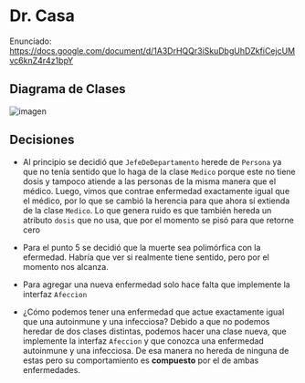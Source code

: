 # Dr. Casa

Enunciado: https://docs.google.com/document/d/1A3DrHQQr3iSkuDbgUhDZkfiCejcUMvc6knZ4r4z1bpY

## Diagrama de Clases

![imagen](https://yuml.me/74b80e44.jpg)

## Decisiones

* Al principio se decidió que `JefeDeDepartamento` herede de `Persona` ya que no tenía sentido que lo haga de la clase `Medico` porque este no tiene dosis y tampoco atiende a las personas de la misma manera que el médico. Luego, vimos que contrae enfermedad exactamente igual que el médico, por lo que se cambió la herencia para que ahora sí extienda de la clase `Medico`. Lo que genera ruido es que también hereda un atributo `dosis` que no usa, que por el momento se pisó para que retorne cero

* Para el punto 5 se decidió que la muerte sea polimórfica con la efermedad. Habría que ver si realmente tiene sentido, pero por el momento nos alcanza.

* Para agregar una nueva enfermedad solo hace falta que implemente la interfaz `Afeccion`

* ¿Cómo podemos tener una enfermedad que actue exactamente igual que una autoinmune y una infecciosa? Debido a que no podemos heredar de dos clases distintas, podemos hacer una clase nueva, que implemente la interfaz `Afeccion` y que conozca una enfermedad autoinmune y una infecciosa. De esa manera no hereda de ninguna de estas pero su comportamiento es **compuesto** por el de ambas enfermedades.